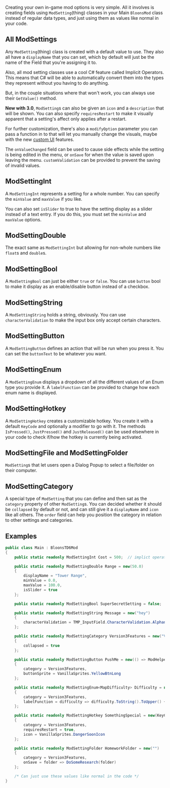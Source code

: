 Creating your own in-game mod options is very simple. All it involves is creating fields using `ModSetting`(thing) classes in your Main `BloonsMod` class instead of regular data types, and just using them as values like normal in your code.

## All ModSettings

Any `ModSetting`(thing) class is created with a default value to use. They also all have a `displayName` that you can set, which by default will just be the name of the Field that you're assigning it to.

Also, all mod setting classes use a cool C# feature called Implicit Operators. This means that C# will be able to automatically convert them into the types they represent without you having to do anything.

But, in the couple situations where that won't work, you can always use their `GetValue()` method.

**New with 3.0**, `ModSetting`s can also be given an `icon` and a `description` that will be shown. You can also specify `requiresRestart` to make it visually apparent that a setting's affect only applies after a restart.

For further customization, there's also a `modifyOption` parameter you can pass a function in to that will let you manually change the visuals, maybe with the new [custom UI](https://github.com/gurrenm3/BTD-Mod-Helper/wiki/Custom-UI%2C-Menus/_edit) features.

The `onValueChanged` field can be used to cause side effects while the setting is being edited in the menu, or `onSave` for when the value is saved upon leaving the menu. `customValidation` can be provided to prevent the saving of invalid values.

## ModSettingInt

A `ModSettingInt` represents a setting for a whole number. You can specify the `minValue` and `maxValue` if you like. 

You can also set `isSlider` to true to have the setting display as a slider instead of a text entry. If you do this, you must set the `minValue` and `maxValue` options.

## ModSettingDouble

The exact same as `ModSettingInt` but allowing for non-whole numbers like `float`s and `double`s.

## ModSettingBool

A `ModSettingBool` can just be either `true` or `false`. You can use `button` bool to make it display as an enable/disable button instead of a checkbox.

## ModSettingString

A `ModSettingString` holds a string, obviously. You can use `characterValidation` to make the input box only accept certain characters.

## ModSettingButton

A `ModSettingButton` defines an action that will be run when you press it. You can set the `buttonText` to be whatever you want.

## ModSettingEnum

A `ModSettingEnum` displays a dropdown of all the different values of an Enum type you provide it. A `labelFunction` can be provided to change how each enum name is displayed.

## ModSettingHotkey

A `ModSettingHotkey` creates a customizable hotkey. You create it with a default `KeyCode` and optionally a modifier to go with it. The methods `IsPressed()`, `JustPressed()` and `JustReleased()` can be used elsewhere in your code to check if/how the hotkey is currently being activated.

## ModSettingFile and ModSettingFolder

`ModSetting`s that let users open a Dialog Popup to select a file/folder on their computer. 

## ModSettingCategory

A special type of `ModSetting` that you can define and then sat as the `category` property of other `ModSetting`s. You can decided whether it should be `collapsed` by default or not, and can still give it a `displayName` and `icon` like all others. The `order` field can help you position the category in relation to other settings and categories.

## Examples

```cs
public class Main : BloonsTD6Mod
{
    public static readonly ModSettingInt Cost = 500;  // implict operator in action

    public static readonly ModSettingDouble Range = new(50.0)
    {
        displayName = "Tower Range",
        minValue = 0.0,
        maxValue = 100.0,
        isSlider = true
    };

    public static readonly ModSettingBool SuperSecretSetting = false;

    public static readonly ModSettingString Message = new("hey")
    {
        characterValidation = TMP_InputField.CharacterValidation.Alphanumeric
    };

    public static readonly ModSettingCategory Version3Features = new("Version 3.0 Features")
    {
        collapsed = true
    };

    public static readonly ModSettingButton PushMe = new(() => ModHelper.Msg<Main>("The button was pushed!"))
    {
        category = Version3Features,
        buttonSprite = VanillaSprites.YellowBtnLong
    };

    public static readonly ModSettingEnum<MapDifficulty> Difficulty = new(MapDifficulty.Advanced)
    {
        category = Version3Features,
        labelFunction = difficulty => difficulty.ToString().ToUpper() + "!"
    };

    public static readonly ModSettingHotkey SomethingSpecial = new(KeyCode.F4, HotkeyModifier.Alt)
    {
        category = Version3Features,
        requiresRestart = true,
        icon = VanillaSprites.DangerSoonIcon
    };

    public static readonly ModSettingFolder HomeworkFolder = new("")
    {
        category = Version3Features,
        onSave = folder => DoSomeResearch(folder)
    };

    /* Can just use these values like normal in the code */
}
```


